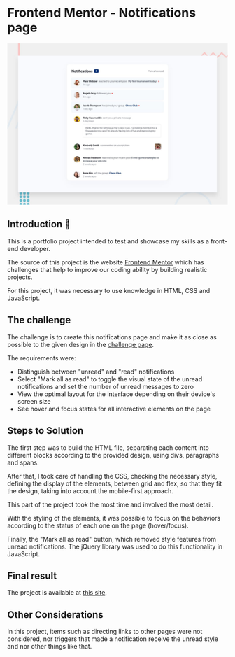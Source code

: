 # Frontend Mentor - Notifications page

![Design preview for the Notifications page coding challenge](./design/desktop-preview.jpg)

## Introduction 👋

This is a portfolio project intended to test and showcase my skills as a front-end developer.

The source of this project is the website [Frontend Mentor](https://www.frontendmentor.io) which has challenges that help to improve our coding ability by building realistic projects.

For this project, it was necessary to use knowledge in HTML, CSS and JavaScript.

## The challenge

The challenge is to create this notifications page and make it as close as possible to the given design in the [challenge page](https://www.frontendmentor.io/challenges/notifications-page-DqK5QAmKbC).

The requirements were: 

- Distinguish between "unread" and "read" notifications
- Select "Mark all as read" to toggle the visual state of the unread notifications and set the number of unread messages to zero
- View the optimal layout for the interface depending on their device's screen size
- See hover and focus states for all interactive elements on the page

## Steps to Solution

The first step was to build the HTML file, separating each content into different blocks according to the provided design, using divs, paragraphs and spans.

After that, I took care of handling the CSS, checking the necessary style, defining the display of the elements, between grid and flex, so that they fit the design, taking into account the mobile-first approach.

This part of the project took the most time and involved the most detail.

With the styling of the elements, it was possible to focus on the behaviors according to the status of each one on the page (hover/focus).

Finally, the "Mark all as read" button, which removed style features from unread notifications. The jQuery library was used to do this functionality in JavaScript.

## Final result

The project is available at [this site](https://euphonious-otter-fefe50.netlify.app/). 

## Other Considerations

In this project, items such as directing links to other pages were not considered, nor triggers that made a notification receive the unread style and nor other things like that.


